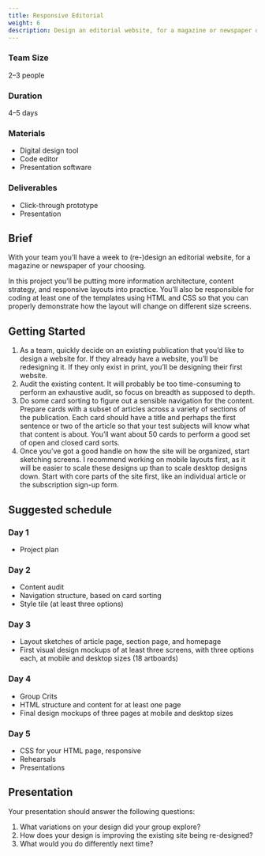 ```yaml
---
title: Responsive Editorial
weight: 6
description: Design an editorial website, for a magazine or newspaper of your choosing.
---
```


<div class="row">
  <div>

  ### Team Size

  2–3 people

  ### Duration

  4–5 days

  </div>

  <div>

  ### Materials

  * Digital design tool
  * Code editor
  * Presentation software

  </div>

  <div>

  ### Deliverables

  * Click-through prototype
  * Presentation

  </div>
</div>


## Brief

With your team you’ll have a week to (re-)design an editorial website, for a magazine or newspaper of your choosing.

In this project you’ll be putting more information architecture, content strategy, and responsive layouts into practice. You’ll also be responsible for coding at least one of the templates using HTML and CSS so that you can properly demonstrate how the layout will change on different size screens.


## Getting Started

1. As a team, quickly decide on an existing publication that you’d like to design a website for. If they already have a website, you’ll be redesigning it. If they only exist in print, you’ll be designing their first website.
2. Audit the existing content. It will probably be too time-consuming to perform an exhaustive audit, so focus on breadth as supposed to depth.
3. Do some card sorting to figure out a sensible navigation for the content. Prepare cards with a subset of articles across a variety of sections of the publication. Each card should have a title and perhaps the first sentence or two of the article so that your test subjects will know what that content is about. You’ll want about 50 cards to perform a good set of open and closed card sorts.
4. Once you’ve got a good handle on how the site will be organized, start sketching screens. I recommend working on mobile layouts first, as it will be easier to scale these designs up than to scale desktop designs down. Start with core parts of the site first, like an individual article or the subscription sign-up form.

## Suggested schedule

<div class="schedule row full-bleed">
  <div>

  ### Day 1

  * Project plan
  </div>
  <div>

  ### Day 2

  * Content audit
  * Navigation structure, based on card sorting
  * Style tile (at least three options)
  </div>
  <div>

  ### Day 3

  * Layout sketches of article page, section page, and homepage
  * First visual design mockups of at least three screens, with three options each, at mobile and desktop sizes (18 artboards)
  </div>
  <div>

  ### Day 4

  * Group Crits
  * HTML structure and content for at least one page
  * Final design mockups of three pages at mobile and desktop sizes
  </div>
  <div>

  ### Day 5

  * CSS for your HTML page, responsive
  * Rehearsals
  * Presentations
  </div>
</div>


## Presentation

Your presentation should answer the following questions:

1. What variations on your design did your group explore?
2. How does your design is improving the existing site being re-designed?
3. What would you do differently next time?
